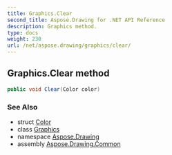 ```yaml
---
title: Graphics.Clear
second_title: Aspose.Drawing for .NET API Reference
description: Graphics method. 
type: docs
weight: 230
url: /net/aspose.drawing/graphics/clear/
---
```

## Graphics.Clear method

```csharp
public void Clear(Color color)
```

### See Also

* struct [Color](../../color/)
* class [Graphics](../)
* namespace [Aspose.Drawing](../../graphics/)
* assembly [Aspose.Drawing.Common](../../../)


